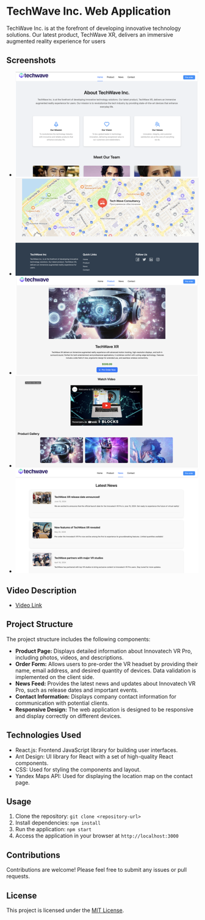 # TechWave Inc. Web Application

TechWave Inc. is at the forefront of developing innovative technology solutions. Our latest product, TechWave XR, delivers an immersive augmented reality experience for users

## Screenshots

- ![screen](https://github.com/temirgaziev/situational_task_5/blob/main/src/screens/21.png)
- ![screen](https://github.com/temirgaziev/situational_task_5/blob/main/src/screens/22.png)
- ![screen](https://github.com/temirgaziev/situational_task_5/blob/main/src/screens/29.png)
- ![screen](https://github.com/temirgaziev/situational_task_5/blob/main/src/screens/33.png)
- ![screen](https://github.com/temirgaziev/situational_task_5/blob/main/src/screens/41.png)

## Video Description

- [Video Link](https://drive.google.com/file/d/1BGSRrg6zSzCqF8oEuoEdxdATO18Bz1AE/view?usp=sharing)

## Project Structure

The project structure includes the following components:

- **Product Page:** Displays detailed information about Innovatech VR Pro, including photos, videos, and descriptions.
- **Order Form:** Allows users to pre-order the VR headset by providing their name, email address, and desired quantity of devices. Data validation is implemented on the client side.
- **News Feed:** Provides the latest news and updates about Innovatech VR Pro, such as release dates and important events.
- **Contact Information:** Displays company contact information for communication with potential clients.
- **Responsive Design:** The web application is designed to be responsive and display correctly on different devices.

## Technologies Used

- React.js: Frontend JavaScript library for building user interfaces.
- Ant Design: UI library for React with a set of high-quality React components.
- CSS: Used for styling the components and layout.
- Yandex Maps API: Used for displaying the location map on the contact page.

## Usage

1. Clone the repository: `git clone <repository-url>`
2. Install dependencies: `npm install`
3. Run the application: `npm start`
4. Access the application in your browser at `http://localhost:3000`

## Contributions

Contributions are welcome! Please feel free to submit any issues or pull requests.

## License

This project is licensed under the [MIT License](LICENSE).
